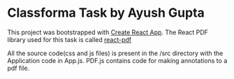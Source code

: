 # Classforma Task by Ayush Gupta


This project was bootstrapped with [Create React App](https://github.com/facebook/create-react-app). 
The React PDF library used for this task is called [react-pdf](https://www.npmjs.com/package/react-pdf)

All the source code(css and js files) is present in the /src directory with the Application code in App.js.
PDF.js contains code for making annotations to a pdf file. 

